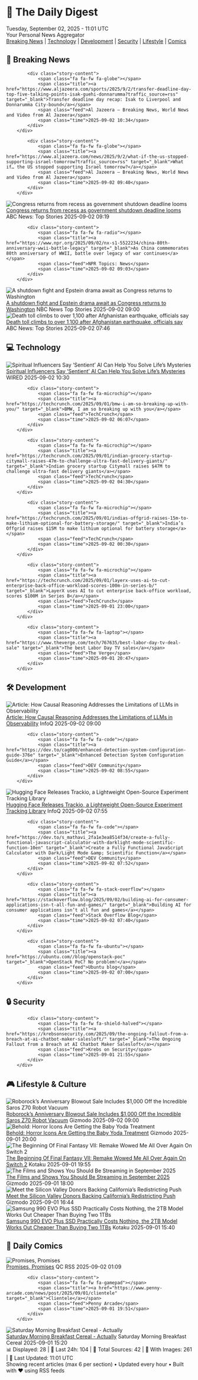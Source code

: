 <!-- Processing 54 RSS feeds at 2025-09-02 11:01:31 UTC -->
<!-- Processing: XKCD -->
<!-- Processing: Penny Arcade -->
<!-- Processing: Poorly Drawn Lines -->
<!-- Processing: Cyanide & Happiness -->
<!-- Processing: Girl Genius -->
<!-- Processing: Dinosaur Comics -->
<!-- Processing: CNN Top Stories -->
<!-- Processing: Al Jazeera Breaking News -->
<!-- Processing: NPR News -->
<!-- Processing: Reuters Top News -->
<!-- Processing: Reuters World News -->
<!-- Processing: Associated Press Breaking -->
<!-- Processing: ABC News Breaking -->
<!-- Processing: Guardian World News -->
<!-- Processing: Ars Technica -->
<!-- Processing: O'Reilly Radar -->
<!-- Processing: WIRED -->
<!-- Processing: Lobsters Python -->
<!-- Processing: Linux.com -->
<!-- Processing: GitHub Blog -->
<!-- Processing: InfoQ -->
<!-- Processing: Martin Fowler -->
<!-- Processing: Coding Horror -->
<!-- Processing: The Pragmatic Engineer -->
<!-- Processing: Schneier on Security -->
<!-- Generated 4 new posts out of 25 feeds processed -->
<div class="newspaper-header">
    <h1 class="newspaper-title">📰 The Daily Digest</h1>
    <div class="newspaper-date">Tuesday, September 02, 2025 - 11:01 UTC</div>
    <div class="newspaper-subtitle">Your Personal News Aggregator</div>
</div>

<div class="newspaper-nav">
    <a href="#breaking">Breaking News</a> |
    <a href="#tech">Technology</a> |
    <a href="#dev">Development</a> |
    <a href="#security">Security</a> |
    <a href="#lifestyle">Lifestyle</a> |
    <a href="#webcomics">Comics</a>
</div>

<div class="news-section breaking-news" id="breaking">
<h2 class="section-header">🚨 Breaking News</h2>
<div class="stories-container">
<div class="story">
            
            <div class="story-content">
                <span class="fa fa-fw fa-globe"></span>
                <span class="title"><a href="https://www.aljazeera.com/sports/2025/9/2/transfer-deadline-day-top-five-talking-points-isak-guehi-donnarumma?traffic_source=rss" target="_blank">Transfer deadline day recap: Isak to Liverpool and Donnarumma City-bound</a></span>
                <span class="feed">Al Jazeera – Breaking News, World News and Video from Al Jazeera</span>
                <span class="time">2025-09-02 10:34</span>
            </div>
        </div>
<div class="story">
            
            <div class="story-content">
                <span class="fa fa-fw fa-globe"></span>
                <span class="title"><a href="https://www.aljazeera.com/news/2025/9/2/what-if-the-us-stopped-supporting-israel-tomorrow?traffic_source=rss" target="_blank">What if… the US stopped supporting Israel tomorrow?</a></span>
                <span class="feed">Al Jazeera – Breaking News, World News and Video from Al Jazeera</span>
                <span class="time">2025-09-02 09:40</span>
            </div>
        </div>
<div class="story">
            <img src="https://s.abcnews.com/images/Politics/capitol-2-epa-gmh-250901_1756759751279_hpMain_4x3t_384.jpg" alt="Congress returns from recess as government shutdown deadline looms" class="story-image" loading="lazy" onerror="this.style.display='none'">
            <div class="story-content">
                <span class="fa fa-fw fa-tv"></span>
                <span class="title"><a href="https://abcnews.go.com/Politics/congress-returns-recess-government-shutdown-deadline-looms-epstein/story?id=125159018" target="_blank">Congress returns from recess as government shutdown deadline looms</a></span>
                <span class="feed">ABC News: Top Stories</span>
                <span class="time">2025-09-02 09:19</span>
            </div>
        </div>
<div class="story">
            
            <div class="story-content">
                <span class="fa fa-fw fa-radio"></span>
                <span class="title"><a href="https://www.npr.org/2025/09/02/nx-s1-5522234/china-80th-anniversary-wwii-battle-legacy" target="_blank">As China commemorates 80th anniversary of WWII, battle over legacy of war continues</a></span>
                <span class="feed">NPR Topics: News</span>
                <span class="time">2025-09-02 09:03</span>
            </div>
        </div>
<div class="story">
            <img src="https://media-cldnry.s-nbcnews.com/image/upload/t_fit_1500w/rockcms/2025-08/250826-us-capitol-building-ew-1124p-0c53e6.jpg" alt="A shutdown fight and Epstein drama await as Congress returns to Washington" class="story-image" loading="lazy" onerror="this.style.display='none'">
            <div class="story-content">
                <span class="fa fa-fw fa-broadcast-tower"></span>
                <span class="title"><a href="https://www.nbcnews.com/politics/congress/congress-back-shutdown-deadline-epstein-files-trump-nominees-cdc-rcna225906" target="_blank">A shutdown fight and Epstein drama await as Congress returns to Washington</a></span>
                <span class="feed">NBC News Top Stories</span>
                <span class="time">2025-09-02 09:00</span>
            </div>
        </div>
<div class="story">
            <img src="https://s.abcnews.com/images/International/afghan-main_1756798794153_hpMain_4x3t_384.jpg" alt="Death toll climbs to over 1,100 after Afghanistan earthquake, officials say" class="story-image" loading="lazy" onerror="this.style.display='none'">
            <div class="story-content">
                <span class="fa fa-fw fa-tv"></span>
                <span class="title"><a href="https://abcnews.go.com/International/afghanistan-earthquake-death-toll-rises/story?id=125172025" target="_blank">Death toll climbs to over 1,100 after Afghanistan earthquake, officials say</a></span>
                <span class="feed">ABC News: Top Stories</span>
                <span class="time">2025-09-02 07:46</span>
            </div>
        </div>
</div>
</div>
<div class="news-section tech-news" id="tech">
<h2 class="section-header">💻 Technology</h2>
<div class="stories-container">
<div class="story">
            <img src="https://media.wired.com/photos/6892740bb6596472bf1757dd/master/pass/AI-Gurus-Culture.jpg" alt="Spiritual Influencers Say ‘Sentient’ AI Can Help You Solve Life’s Mysteries" class="story-image" loading="lazy" onerror="this.style.display='none'">
            <div class="story-content">
                <span class="fa fa-fw fa-bolt"></span>
                <span class="title"><a href="https://www.wired.com/story/spiritual-influencers-say-sentient-ai-can-help-you-solve-lifes-mysteries/" target="_blank">Spiritual Influencers Say ‘Sentient’ AI Can Help You Solve Life’s Mysteries</a></span>
                <span class="feed">WIRED</span>
                <span class="time">2025-09-02 10:30</span>
            </div>
        </div>
<div class="story">
            
            <div class="story-content">
                <span class="fa fa-fw fa-microchip"></span>
                <span class="title"><a href="https://techcrunch.com/2025/09/01/bmw-i-am-so-breaking-up-with-you/" target="_blank">BMW, I am so breaking up with you</a></span>
                <span class="feed">TechCrunch</span>
                <span class="time">2025-09-02 06:07</span>
            </div>
        </div>
<div class="story">
            
            <div class="story-content">
                <span class="fa fa-fw fa-microchip"></span>
                <span class="title"><a href="https://techcrunch.com/2025/09/01/indian-grocery-startup-citymall-raises-47m-to-challenge-ultra-fast-delivery-giants/" target="_blank">Indian grocery startup Citymall raises $47M to challenge ultra-fast delivery giants</a></span>
                <span class="feed">TechCrunch</span>
                <span class="time">2025-09-02 04:30</span>
            </div>
        </div>
<div class="story">
            
            <div class="story-content">
                <span class="fa fa-fw fa-microchip"></span>
                <span class="title"><a href="https://techcrunch.com/2025/09/01/indias-offgrid-raises-15m-to-make-lithium-optional-for-battery-storage/" target="_blank">India’s Offgrid raises $15M to make lithium optional for battery storage</a></span>
                <span class="feed">TechCrunch</span>
                <span class="time">2025-09-02 00:30</span>
            </div>
        </div>
<div class="story">
            
            <div class="story-content">
                <span class="fa fa-fw fa-microchip"></span>
                <span class="title"><a href="https://techcrunch.com/2025/09/01/layerx-uses-ai-to-cut-enterprise-back-office-workload-scores-100m-in-series-b/" target="_blank">LayerX uses AI to cut enterprise back-office workload, scores $100M in Series B</a></span>
                <span class="feed">TechCrunch</span>
                <span class="time">2025-09-01 23:00</span>
            </div>
        </div>
<div class="story">
            
            <div class="story-content">
                <span class="fa fa-fw fa-laptop"></span>
                <span class="title"><a href="https://www.theverge.com/tech/767635/best-labor-day-tv-deal-sale" target="_blank">The best Labor Day TV sales</a></span>
                <span class="feed">The Verge</span>
                <span class="time">2025-09-01 20:47</span>
            </div>
        </div>
</div>
</div>
<div class="news-section dev-news" id="dev">
<h2 class="section-header">🛠️ Development</h2>
<div class="stories-container">
<div class="story">
            <img src="https://res.infoq.com/articles/causal-reasoning-observability/en/headerimage/causal-reasoning-observability-header-1756372623637.jpg" alt="Article: How Causal Reasoning Addresses the Limitations of LLMs in Observability" class="story-image" loading="lazy" onerror="this.style.display='none'">
            <div class="story-content">
                <span class="fa fa-fw fa-info-circle"></span>
                <span class="title"><a href="https://www.infoq.com/articles/causal-reasoning-observability/?utm_campaign=infoq_content&utm_source=infoq&utm_medium=feed&utm_term=global" target="_blank">Article: How Causal Reasoning Addresses the Limitations of LLMs in Observability</a></span>
                <span class="feed">InfoQ</span>
                <span class="time">2025-09-02 09:00</span>
            </div>
        </div>
<div class="story">
            
            <div class="story-content">
                <span class="fa fa-fw fa-code"></span>
                <span class="title"><a href="https://dev.to/cag000/enhanced-detection-system-configuration-guide-376e" target="_blank">Enhanced Detection System Configuration Guide</a></span>
                <span class="feed">DEV Community</span>
                <span class="time">2025-09-02 08:55</span>
            </div>
        </div>
<div class="story">
            <img src="https://res.infoq.com/news/2025/09/hugging-face-trackio/en/headerimage/generatedHeaderImage-1756798834921.jpg" alt="Hugging Face Releases Trackio, a Lightweight Open-Source Experiment Tracking Library" class="story-image" loading="lazy" onerror="this.style.display='none'">
            <div class="story-content">
                <span class="fa fa-fw fa-info-circle"></span>
                <span class="title"><a href="https://www.infoq.com/news/2025/09/hugging-face-trackio/?utm_campaign=infoq_content&utm_source=infoq&utm_medium=feed&utm_term=global" target="_blank">Hugging Face Releases Trackio, a Lightweight Open-Source Experiment Tracking Library</a></span>
                <span class="feed">InfoQ</span>
                <span class="time">2025-09-02 07:55</span>
            </div>
        </div>
<div class="story">
            
            <div class="story-content">
                <span class="fa fa-fw fa-code"></span>
                <span class="title"><a href="https://dev.to/s_mathavi_2fa1e3ea8514f34/create-a-fully-functional-javascript-calculator-with-darklight-mode-scientific-function-10en" target="_blank">Create a Fully Functional JavaScript Calculator with Dark/Light Mode &amp; Scientific Function</a></span>
                <span class="feed">DEV Community</span>
                <span class="time">2025-09-02 07:52</span>
            </div>
        </div>
<div class="story">
            
            <div class="story-content">
                <span class="fa fa-fw fa-stack-overflow"></span>
                <span class="title"><a href="https://stackoverflow.blog/2025/09/02/building-ai-for-consumer-applications-isn-t-all-fun-and-games/" target="_blank">Building AI for consumer applications isn’t all fun and games</a></span>
                <span class="feed">Stack Overflow Blog</span>
                <span class="time">2025-09-02 07:40</span>
            </div>
        </div>
<div class="story">
            
            <div class="story-content">
                <span class="fa fa-fw fa-ubuntu"></span>
                <span class="title"><a href="https://ubuntu.com//blog/openstack-poc" target="_blank">OpenStack PoC? No problem!</a></span>
                <span class="feed">Ubuntu blog</span>
                <span class="time">2025-09-02 07:00</span>
            </div>
        </div>
</div>
</div>
<div class="news-section security-news" id="security">
<h2 class="section-header">🔒 Security</h2>
<div class="stories-container">
<div class="story">
            
            <div class="story-content">
                <span class="fa fa-fw fa-shield-halved"></span>
                <span class="title"><a href="https://krebsonsecurity.com/2025/09/the-ongoing-fallout-from-a-breach-at-ai-chatbot-maker-salesloft/" target="_blank">The Ongoing Fallout from a Breach at AI Chatbot Maker Salesloft</a></span>
                <span class="feed">Krebs on Security</span>
                <span class="time">2025-09-01 21:55</span>
            </div>
        </div>
</div>
</div>
<div class="news-section lifestyle-news" id="lifestyle">
<h2 class="section-header">🎮 Lifestyle & Culture</h2>
<div class="stories-container">
<div class="story">
            <img src="https://gizmodo.com/app/uploads/2025/08/Roborock-Saros-Z70.jpg" alt="Roborock’s Anniversary Blowout Sale Includes $1,000 Off the Incredible Saros Z70 Robot Vacuum" class="story-image" loading="lazy" onerror="this.style.display='none'">
            <div class="story-content">
                <span class="fa fa-fw fa-computer"></span>
                <span class="title"><a href="https://gizmodo.com/roborocks-anniversary-blowout-sale-includes-1000-off-the-incredible-saros-z70-robot-vacuum-2000648696" target="_blank">Roborock’s Anniversary Blowout Sale Includes $1,000 Off the Incredible Saros Z70 Robot Vacuum</a></span>
                <span class="feed">Gizmodo</span>
                <span class="time">2025-09-02 09:00</span>
            </div>
        </div>
<div class="story">
            <img src="https://gizmodo.com/app/uploads/2025/08/Horror-Babies-Spirit-Halloween.jpg" alt="Behold: Horror Icons Are Getting the Baby Yoda Treatment" class="story-image" loading="lazy" onerror="this.style.display='none'">
            <div class="story-content">
                <span class="fa fa-fw fa-computer"></span>
                <span class="title"><a href="https://gizmodo.com/behold-horror-icons-are-getting-the-baby-yoda-treatment-2000650900" target="_blank">Behold: Horror Icons Are Getting the Baby Yoda Treatment</a></span>
                <span class="feed">Gizmodo</span>
                <span class="time">2025-09-01 20:00</span>
            </div>
        </div>
<div class="story">
            <img src="https://kotaku.com/app/uploads/2025/09/cloud.jpg" alt="The Beginning Of Final Fantasy VII: Remake Wowed Me All Over Again On Switch 2" class="story-image" loading="lazy" onerror="this.style.display='none'">
            <div class="story-content">
                <span class="fa fa-fw fa-gamepad"></span>
                <span class="title"><a href="https://kotaku.com/ff7-switch-2-remake-framerate-final-fantasy-2000622094" target="_blank">The Beginning Of Final Fantasy VII: Remake Wowed Me All Over Again On Switch 2</a></span>
                <span class="feed">Kotaku</span>
                <span class="time">2025-09-01 19:55</span>
            </div>
        </div>
<div class="story">
            <img src="https://gizmodo.com/app/uploads/2025/08/Your-Name.jpg" alt="The Films and Shows You Should Be Streaming in September 2025" class="story-image" loading="lazy" onerror="this.style.display='none'">
            <div class="story-content">
                <span class="fa fa-fw fa-computer"></span>
                <span class="title"><a href="https://gizmodo.com/the-films-and-shows-you-should-be-streaming-in-september-2025-2000650183" target="_blank">The Films and Shows You Should Be Streaming in September 2025</a></span>
                <span class="feed">Gizmodo</span>
                <span class="time">2025-09-01 18:00</span>
            </div>
        </div>
<div class="story">
            <img src="https://gizmodo.com/app/uploads/2025/09/newsom.jpg" alt="Meet the Silicon Valley Donors Backing California’s Redistricting Push" class="story-image" loading="lazy" onerror="this.style.display='none'">
            <div class="story-content">
                <span class="fa fa-fw fa-computer"></span>
                <span class="title"><a href="https://gizmodo.com/silicon-valley-donors-california-map-newsom-2000651694" target="_blank">Meet the Silicon Valley Donors Backing California’s Redistricting Push</a></span>
                <span class="feed">Gizmodo</span>
                <span class="time">2025-09-01 16:44</span>
            </div>
        </div>
<div class="story">
            <img src="https://kotaku.com/app/uploads/2025/08/SamsungSSDEVO.jpg" alt="Samsung 990 EVO Plus SSD Practically Costs Nothing, the 2TB Model Works Out Cheaper Than Buying Two 1TBs" class="story-image" loading="lazy" onerror="this.style.display='none'">
            <div class="story-content">
                <span class="fa fa-fw fa-gamepad"></span>
                <span class="title"><a href="https://kotaku.com/samsung-990-evo-plus-ssd-practically-costs-nothing-the-2tb-model-works-out-cheaper-than-buying-two-1tbs-2000621430" target="_blank">Samsung 990 EVO Plus SSD Practically Costs Nothing, the 2TB Model Works Out Cheaper Than Buying Two 1TBs</a></span>
                <span class="feed">Kotaku</span>
                <span class="time">2025-09-01 15:40</span>
            </div>
        </div>
</div>
</div>
<div class="news-section webcomics-section" id="webcomics">
<h2 class="section-header">🎨 Daily Comics</h2>
<div class="stories-container">
<div class="story">
            <img src="http://www.questionablecontent.net/comics/5648.png" alt="Promises, Promises" class="story-image" loading="lazy" onerror="this.style.display='none'">
            <div class="story-content">
                <span class="fa fa-fw fa-music"></span>
                <span class="title"><a href="http://questionablecontent.net/view.php?comic=5648" target="_blank">Promises, Promises</a></span>
                <span class="feed">QC RSS</span>
                <span class="time">2025-09-02 01:09</span>
            </div>
        </div>
<div class="story">
            
            <div class="story-content">
                <span class="fa fa-fw fa-gamepad"></span>
                <span class="title"><a href="https://www.penny-arcade.com/news/post/2025/09/01/clientele" target="_blank">Clientele</a></span>
                <span class="feed">Penny Arcade</span>
                <span class="time">2025-09-01 19:51</span>
            </div>
        </div>
<div class="story">
            <img src="https://www.smbc-comics.com/comics/1756591272-20250831.png" alt="Saturday Morning Breakfast Cereal - Actually" class="story-image" loading="lazy" onerror="this.style.display='none'">
            <div class="story-content">
                <span class="fa fa-fw fa-smile"></span>
                <span class="title"><a href="https://www.smbc-comics.com/comic/actually-3" target="_blank">Saturday Morning Breakfast Cereal - Actually</a></span>
                <span class="feed">Saturday Morning Breakfast Cereal</span>
                <span class="time">2025-09-01 15:20</span>
            </div>
        </div>
</div>
</div>

<div class="newspaper-footer">
    <div class="stats">
        📊 Displayed: 28 | 📅 Last 24h: 104 | 📡 Total Sources: 42 | 📸 With Images: 261 |
        🔄 Last Updated: 11:01 UTC
    </div>
    <div class="footer-note">
        Showing recent articles (max 6 per section) • Updated every hour • Built with ❤️ using RSS feeds
    </div>
</div>
